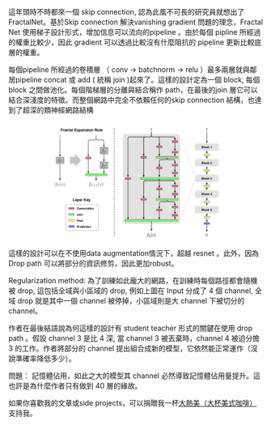這年頭時不時都來一個 skip connection, 認為此風不可長的研究員就想出了 FractalNet。基於Skip connection 解決vanishing gradient 問題的理念，Fractal Net 使用梯子設計形式，增加信息可以流向的pipeline 。由於每個 pipline 所經過的權重比較少，因此 gradient 可以透過比較沒有什麼阻抗的 pipeline 更新比較底層的權重。

每個pipeline 所經過的卷積層 （ conv → batchnorm → relu ）最多兩層就與鄰居pipeline concat 或 add ( 統稱 join )起來了。這樣的設計定為一個 block, 每個block 之間做池化。每個階梯層的分離與結合稱作 path，在最後的join 層它可以結合深淺度的特徵。而整個網路中完全不依賴任何的skip connection 結構，也達到了超深的類神經網路結構

![](https://raw.githubusercontent.com/theblackcat102/theblackcat102.github.io/master/images/fractal.png)

這樣的設計可以在不使用data augmentation情況下，超越 resnet 。此外，因為Drop path 可以將部分的資訊修剪，因此更加robust。

Regularization method: 為了訓練如此龐大的網路，在訓練時每個路徑都會隨機被 drop, 這包括全域與小區域的 drop, 例如上圖在 Input 分成了 4 個 channel, 全域 drop 就是其中一個 channel 被停掉，小區域則是大 channel 下被切分的channel。

作者在最後結語說為何這樣的設計有 student teacher 形式的關鍵在使用 drop path 。假設 channel 3 是比 4 深, 當 channel 3 被丟棄時，channel 4 被迫分擔 3 的工作。作者將部分的 channel 提出組合成新的模型，它依然能正常運作（沒說準確率降低多少）。

問題： 記憶體佔用，如此之大的模型其 channel 必然導致記憶體佔用量提升。這也許是為什麼作者只有做到 40 層的緣故。

如果你喜歡我的文章或side projects，可以捐贈我一杯[大熱美（大杯美式咖啡）](https://www.buymeacoffee.com/theblackcat102)支持我。